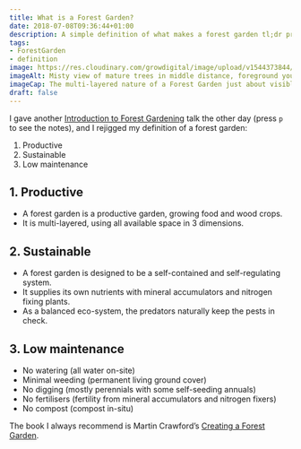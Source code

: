 ```yaml
---
title: What is a Forest Garden?
date: 2018-07-08T09:36:44+01:00
description: A simple definition of what makes a forest garden tl;dr productive, self-sustaining and low maintenance.
tags: 
- ForestGarden
- definition
image: https://res.cloudinary.com/growdigital/image/upload/v1544373844/misty-garden-42143351375.jpg
imageAlt: Misty view of mature trees in middle distance, foreground young trees in grass in garden 
imageCap: The multi-layered nature of a Forest Garden just about visible through the mist
draft: false
---
```


I gave another [Introduction to Forest Gardening](https://www.forestgarden.wales/talks/intro/) talk the other day (press `p` to see the notes), and I rejigged my definition of a forest garden:

1. Productive
2. Sustainable
3. Low maintenance

## 1. Productive

* A forest garden is a productive garden, growing food and wood crops.
* It is multi-layered, using all available space in 3 dimensions.

## 2. Sustainable

* A forest garden is designed to be a self-contained and self-regulating system.
* It supplies its own nutrients with mineral accumulators and nitrogen fixing plants.
* As a balanced eco-system, the predators naturally keep the pests in check.

## 3. Low maintenance

* No watering (all water on-site)
* Minimal weeding (permanent living ground cover)
* No digging (mostly perennials with some self-seeding annuals)
* No fertilisers (fertility from mineral accumulators and nitrogen fixers)
* No compost (compost in-situ)

The book I always recommend is Martin Crawford’s [Creating a Forest Garden](https://www.agroforestry.co.uk/product/creating-a-forest-garden-2/). 
